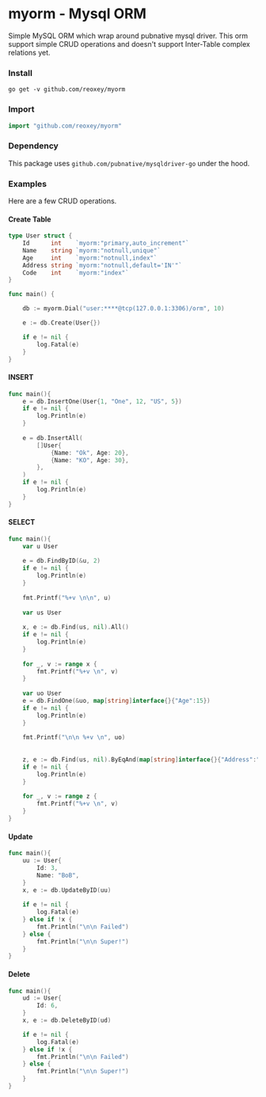 # myorm - Mysql ORM
Simple MySQL ORM which wrap around pubnative mysql driver. This orm support simple CRUD operations and doesn't support Inter-Table complex relations yet.

### Install
`go get -v github.com/reoxey/myorm`

### Import
```go
import "github.com/reoxey/myorm"
```

### Dependency
This package uses `github.com/pubnative/mysqldriver-go` under the hood.

### Examples
Here are a few CRUD operations.

#### Create Table
```go
type User struct {
	Id      int    `myorm:"primary,auto_increment"`
	Name    string `myorm:"notnull,unique"`
	Age     int    `myorm:"notnull,index"`
	Address string `myorm:"notnull,default='IN'"`
	Code    int    `myorm:"index"`
}

func main() {

	db := myorm.Dial("user:****@tcp(127.0.0.1:3306)/orm", 10)

	e := db.Create(User{})

	if e != nil {
		log.Fatal(e)
	}
}
```

#### INSERT
```go
func main(){
    e = db.InsertOne(User{1, "One", 12, "US", 5})
    if e != nil {
        log.Println(e)
    }
    
    e = db.InsertAll(
        []User{
            {Name: "Ok", Age: 20},
            {Name: "KO", Age: 30},
        },
    )
    if e != nil {
        log.Println(e)
    }
}
```

#### SELECT
```go
func main(){
    var u User
    
    e = db.FindByID(&u, 2)
    if e != nil {
        log.Println(e)
    }
    
    fmt.Printf("%+v \n\n", u)
    
    var us User
    
    x, e := db.Find(us, nil).All()
    if e != nil {
        log.Println(e)
    }
    
    for _, v := range x {
        fmt.Printf("%+v \n", v)
    }
    
    var uo User
    e = db.FindOne(&uo, map[string]interface{}{"Age":15})
    if e != nil {
        log.Println(e)
    }
    
    fmt.Printf("\n\n %+v \n", uo)
    
    
    z, e := db.Find(us, nil).ByEqAnd(map[string]interface{}{"Address":"IN"})
    if e != nil {
        log.Println(e)
    }
    
    for _, v := range z {
        fmt.Printf("%+v \n", v)
    }
}
```

#### Update
```go
func main(){
	uu := User{
		Id: 3,
		Name: "BoB",
	}
	x, e := db.UpdateByID(uu)
	
	if e != nil {
		log.Fatal(e)
	} else if !x {
		fmt.Println("\n\n Failed")
	} else {
		fmt.Println("\n\n Super!")
	}
}
```

#### Delete
```go
func main(){
	ud := User{
		Id: 6,
	}
	x, e := db.DeleteByID(ud)

	if e != nil {
		log.Fatal(e)
	} else if !x {
		fmt.Println("\n\n Failed")
	} else {
		fmt.Println("\n\n Super!")
	}
}
```